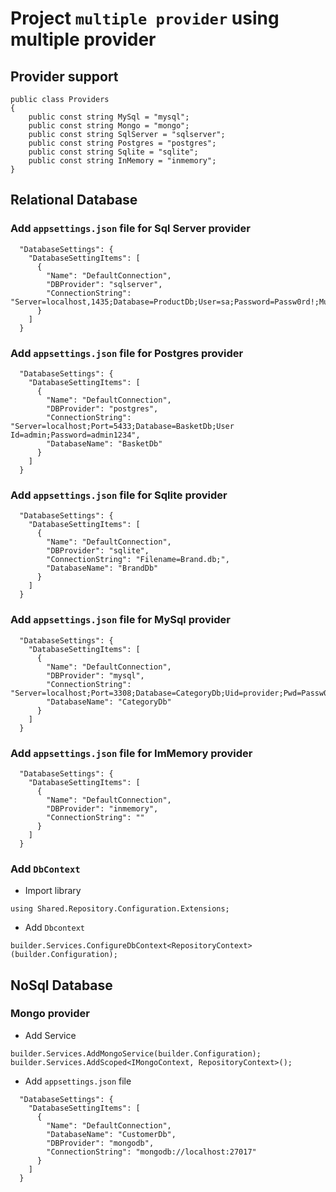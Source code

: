 # Project `multiple provider` using multiple provider

## Provider support
```
public class Providers
{
    public const string MySql = "mysql";
    public const string Mongo = "mongo";
    public const string SqlServer = "sqlserver";
    public const string Postgres = "postgres";
    public const string Sqlite = "sqlite";
    public const string InMemory = "inmemory";
}
```

## Relational Database
### Add `appsettings.json` file for Sql Server provider

```
  "DatabaseSettings": {
    "DatabaseSettingItems": [
      {
        "Name": "DefaultConnection",
        "DBProvider": "sqlserver",
        "ConnectionString": "Server=localhost,1435;Database=ProductDb;User=sa;Password=Passw0rd!;MultipleActiveResultSets=True;TrustServerCertificate=true"
      }
    ]
  }
```

### Add `appsettings.json` file for Postgres provider

```
  "DatabaseSettings": {
    "DatabaseSettingItems": [
      {
        "Name": "DefaultConnection",
        "DBProvider": "postgres",
        "ConnectionString": "Server=localhost;Port=5433;Database=BasketDb;User Id=admin;Password=admin1234",
        "DatabaseName": "BasketDb"
      }
    ]
  }
```

### Add `appsettings.json` file for Sqlite provider

```
  "DatabaseSettings": {
    "DatabaseSettingItems": [
      {
        "Name": "DefaultConnection",
        "DBProvider": "sqlite",
        "ConnectionString": "Filename=Brand.db;",
        "DatabaseName": "BrandDb"
      }
    ]
  }
```

### Add `appsettings.json` file for MySql provider

```
  "DatabaseSettings": {
    "DatabaseSettingItems": [
      {
        "Name": "DefaultConnection",
        "DBProvider": "mysql",
        "ConnectionString": "Server=localhost;Port=3308;Database=CategoryDb;Uid=provider;Pwd=Passw0rd!;",
        "DatabaseName": "CategoryDb"
      }
    ]
  }
```

### Add `appsettings.json` file for ImMemory provider

```
  "DatabaseSettings": {
    "DatabaseSettingItems": [
      {
        "Name": "DefaultConnection",
        "DBProvider": "inmemory",
        "ConnectionString": ""
      }
    ]
  }
```

### Add `DbContext`

- Import library
```
using Shared.Repository.Configuration.Extensions;
```

- Add `Dbcontext`
```
builder.Services.ConfigureDbContext<RepositoryContext>(builder.Configuration);
```

## NoSql Database
### Mongo provider
- Add Service
```
builder.Services.AddMongoService(builder.Configuration);
builder.Services.AddScoped<IMongoContext, RepositoryContext>();
```

- Add `appsettings.json` file
```
  "DatabaseSettings": {
    "DatabaseSettingItems": [
      {
        "Name": "DefaultConnection",
        "DatabaseName": "CustomerDb",
        "DBProvider": "mongodb",
        "ConnectionString": "mongodb://localhost:27017"
      }
    ]
  }
```